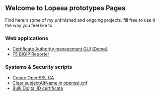 ## Welcome to Lopeaa prototypes Pages

Find herein some of my unfinished and ongoing projects. fill free to use it the way you feel like to.

### Web applications

- [Certificate Authority management GUI](https://lopeaa.github.io/ca) [[Demo]](https://ca.liquabit.com)
- [F5 BIGIP Reporter](https://lopeaa.github.io/f5bigipreporter)

### Systems & Security scripts

- [Create OpenSSL CA](https://lopeaa.github.io/ca)
- [Clear subjectAltName in openssl.cnf]()
- [Bulk Digital ID certificate]()
